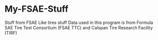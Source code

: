 # My-FSAE-Stuff
Stuff from FSAE Like tires stuff
Data used in this program is from Formula SAE Tire Test Consortium (FSAE TTC) and Calspan Tire Research Facility (TIRF)
